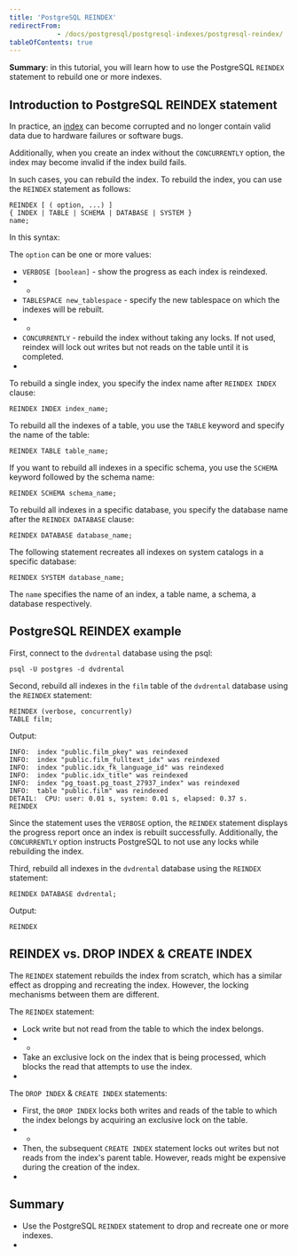 ```yaml
---
title: 'PostgreSQL REINDEX'
redirectFrom: 
            - /docs/postgresql/postgresql-indexes/postgresql-reindex/
tableOfContents: true
---
```


**Summary**: in this tutorial, you will learn how to use the PostgreSQL `REINDEX` statement to rebuild one or more indexes.



## Introduction to PostgreSQL REINDEX statement



In practice, an [index](https://www.postgresqltutorial.com/postgresql-indexes/) can become corrupted and no longer contain valid data due to hardware failures or software bugs.



Additionally, when you create an index without the `CONCURRENTLY` option, the index may become invalid if the index build fails.



In such cases, you can rebuild the index. To rebuild the index, you can use the `REINDEX` statement as follows:



```
REINDEX [ ( option, ...) ]
{ INDEX | TABLE | SCHEMA | DATABASE | SYSTEM }
name;
```



In this syntax:



The `option` can be one or more values:



- `VERBOSE [boolean]` - show the progress as each index is reindexed.
- -
- `TABLESPACE new_tablespace` - specify the new tablespace on which the indexes will be rebuilt.
- -
- `CONCURRENTLY` - rebuild the index without taking any locks. If not used, reindex will lock out writes but not reads on the table until it is completed.
- 


To rebuild a single index, you specify the index name after `REINDEX INDEX` clause:



```
REINDEX INDEX index_name;
```



To rebuild all the indexes of a table, you use the `TABLE` keyword and specify the name of the table:



```
REINDEX TABLE table_name;
```



If you want to rebuild all indexes in a specific schema, you use the `SCHEMA` keyword followed by the schema name:



```
REINDEX SCHEMA schema_name;
```



To rebuild all indexes in a specific database, you specify the database name after the `REINDEX DATABASE` clause:



```
REINDEX DATABASE database_name;
```



The following statement recreates all indexes on system catalogs in a specific database:



```
REINDEX SYSTEM database_name;
```



The `name` specifies the name of an index, a table name, a schema, a database respectively.



## PostgreSQL REINDEX example



First, connect to the `dvdrental` database using the psql:



```
psql -U postgres -d dvdrental
```



Second, rebuild all indexes in the `film` table of the `dvdrental` database using the `REINDEX` statement:



```
REINDEX (verbose, concurrently)
TABLE film;
```



Output:



```
INFO:  index "public.film_pkey" was reindexed
INFO:  index "public.film_fulltext_idx" was reindexed
INFO:  index "public.idx_fk_language_id" was reindexed
INFO:  index "public.idx_title" was reindexed
INFO:  index "pg_toast.pg_toast_27937_index" was reindexed
INFO:  table "public.film" was reindexed
DETAIL:  CPU: user: 0.01 s, system: 0.01 s, elapsed: 0.37 s.
REINDEX
```



Since the statement uses the `VERBOSE` option, the `REINDEX` statement displays the progress report once an index is rebuilt successfully. Additionally, the `CONCURRENTLY` option instructs PostgreSQL to not use any locks while rebuilding the index.



Third, rebuild all indexes in the `dvdrental` database using the `REINDEX` statement:



```
REINDEX DATABASE dvdrental;
```



Output:



```
REINDEX
```



## REINDEX vs. DROP INDEX & CREATE INDEX



The `REINDEX` statement rebuilds the index from scratch, which has a similar effect as dropping and recreating the index. However, the locking mechanisms between them are different.



The `REINDEX` statement:



- Lock write but not read from the table to which the index belongs.
- -
- Take an exclusive lock on the index that is being processed, which blocks the read that attempts to use the index.
- 


The `DROP INDEX` & `CREATE INDEX` statements:



- First, the `DROP INDEX` locks both writes and reads of the table to which the index belongs by acquiring an exclusive lock on the table.
- -
- Then, the subsequent `CREATE INDEX` statement locks out writes but not reads from the index's parent table. However, reads might be expensive during the creation of the index.
- 


## Summary



- Use the PostgreSQL `REINDEX` statement to drop and recreate one or more indexes.
- 

